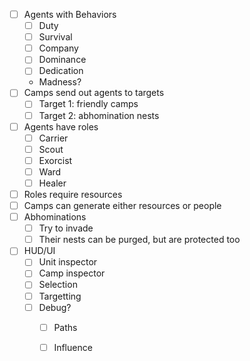 
+ [ ] Agents with Behaviors
  + [ ] Duty
  + [ ] Survival
  + [ ] Company
  + [ ] Dominance
  + [ ] Dedication
  + Madness?
+ [ ] Camps send out agents to targets
  + [ ] Target 1: friendly camps
  + [ ] Target 2: abhomination nests
+ [ ] Agents have roles
  + [ ] Carrier
  + [ ] Scout
  + [ ] Exorcist
  + [ ] Ward
  + [ ] Healer
+ [ ] Roles require resources
+ [ ] Camps can generate either resources or people
+ [ ] Abhominations
  + [ ] Try to invade
  + [ ] Their nests can be purged, but are protected too
+ [ ] HUD/UI
  + [ ] Unit inspector
  + [ ] Camp inspector
  + [ ] Selection
  + [ ] Targetting
  + [ ] Debug?
    + [ ] Paths
    + [ ] Influence

